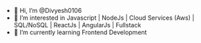 - 👋 Hi, I’m @Divyesh0106
- 👀 I’m interested in Javascript | NodeJs | Cloud Services (Aws) | SQL/NoSQL | ReactJs | AngularJs | Fullstack
- 🌱 I’m currently learning Frontend Development

<!---
Divyesh0106/Divyesh0106 is a ✨ special ✨ repository because its `README.md` (this file) appears on your GitHub profile.
You can click the Preview link to take a look at your changes.
--->
